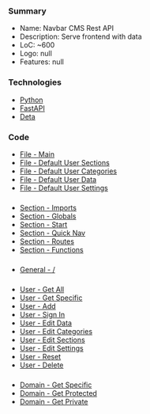### Summary
- Name: Navbar CMS Rest API
- Description: Serve frontend with data
- LoC: ~600
- Logo: null
- Features: null

### Technologies
- [Python](https://www.python.org/)
- [FastAPI](https://fastapi.tiangolo.com/)
- [Deta](https://deta.space/developers)

### Code
- [File - Main](https://github.com/Sinc0/PythonCmsRestAPI/blob/master/main.py)
- [File - Default User Sections](https://github.com/Sinc0/PythonCmsRestAPI/blob/master/defaultSections.json)
- [File - Default User Categories](https://github.com/Sinc0/PythonCmsRestAPI/blob/master/defaultCategories.json)
- [File - Default User Data](https://github.com/Sinc0/PythonCmsRestAPI/blob/master/defaultData.json)
- [File - Default User Settings](https://github.com/Sinc0/PythonCmsRestAPI/blob/master/defaultSettings.json)
###
- [Section - Imports](https://github.com/Sinc0/PythonCmsRestAPI/blob/master/main.py#L1)
- [Section - Globals](https://github.com/Sinc0/PythonCmsRestAPI/blob/master/main.py#L12)
- [Section - Start](https://github.com/Sinc0/PythonCmsRestAPI/blob/master/main.py#L23)
- [Section - Quick Nav](https://github.com/Sinc0/PythonCmsRestAPI/blob/master/main.py#L43)
- [Section - Routes](https://github.com/Sinc0/PythonCmsRestAPI/blob/master/main.py#L68)
- [Section - Functions](https://github.com/Sinc0/PythonCmsRestAPI/blob/master/main.py#L738)
###
- [General - /](https://github.com/Sinc0/PythonCmsRestAPI/blob/master/main.py#L69-L71)
###
- [User - Get All](https://github.com/Sinc0/PythonCmsRestAPI/blob/master/main.py#L75-L81)
- [User - Get Specific](https://github.com/Sinc0/PythonCmsRestAPI/blob/master/main.py#L179-L235)
- [User - Add](https://github.com/Sinc0/PythonCmsRestAPI/blob/master/main.py#L85-L133)
- [User - Sign In](https://github.com/Sinc0/PythonCmsRestAPI/blob/master/main.py#L137-L175)
- [User - Edit Data](https://github.com/Sinc0/PythonCmsRestAPI/blob/master/main.py#L239-L273)
- [User - Edit Categories](https://github.com/Sinc0/PythonCmsRestAPI/blob/master/main.py#L277-L316)
- [User - Edit Sections](https://github.com/Sinc0/PythonCmsRestAPI/blob/master/main.py#L320-L358)
- [User - Edit Settings](https://github.com/Sinc0/PythonCmsRestAPI/blob/master/main.py#L362-L476)
- [User - Reset](https://github.com/Sinc0/PythonCmsRestAPI/blob/master/main.py#L480-L532)
- [User - Delete](https://github.com/Sinc0/PythonCmsRestAPI/blob/master/main.py#L536-L575)
###
- [Domain - Get Specific](https://github.com/Sinc0/PythonCmsRestAPI/blob/master/main.py#L579-L638)
- [Domain - Get Protected](https://github.com/Sinc0/PythonCmsRestAPI/blob/master/main.py#L642-L694)
- [Domain - Get Private](https://github.com/Sinc0/PythonCmsRestAPI/blob/master/main.py#L697-L734)